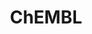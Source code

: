 ---
layout: default
bigquery: https://console.cloud.google.com/bigquery?p=patents-public-data&d=ebi_chembl&page=dataset
citation: '"The ChEMBL database in 2017." Anna Gaulton, Anne Hersey, Michał Nowotka,
  A Patrícia Bento, Jon Chambers, David Mendez, Prudence Mutowo, Francis Atkinson,
  Louisa J Bellis, Elena Cibrián-Uhalte, Mark Davies, Nathan Dedman, Anneli Karlsson,
  María Paula Magariños, John P Overington, George Papadatos, Ines Smit, Andrew R
  Leach Nucleic acids Research (2017) 45 (Database Issue), D945-D954'
contributors: European Bioinformatics Institute
cost: None
description: ChEMBL Data is a manually curated database of small molecules used in
  drug discovery, including information about existing patented drugs.
documentation: 'schema: https://www.ebi.ac.uk/chembl/db_schema


  '
last_edit: 04/10/2022, 14:27:56
location: https://console.cloud.google.com/marketplace/product/google_patents_public_datasets/chembl
maintained_by: EMBL-EBI, an outstation of European Molecular Biology Laboratory
related_publications: '

  ChEMBL: towards direct deposition of bioassay data.


  Mendez D, Gaulton A, Bento AP, Chambers J, De Veij M, Félix E, Magariños MP, Mosquera
  JF, Mutowo P, Nowotka M, Gordillo-Marañón M, Hunter F, Junco L, Mugumbate G, Rodriguez-Lopez
  M, Atkinson F, Bosc N, Radoux CJ, Segura-Cabrera A, Hersey A, Leach AR.


  — Nucleic Acids Res. 2019; 47(D1):D930-D940. doi: 10.1093/nar/gky1075

  '
schema_fields:
- level1_description
- subgroup
- record_id
- first_in_class
- hrac_class_id
- published_units
- species_group_flag
- ref_type
- priority
- efo_term
- smarts
- mol_atc_id
- orig_description
- sei
- ddd_value
- activity_count
- parenteral
- assay_desc
- binding_site_comment
- indref_id
- ddd_comment
- num_alerts
- prediction_method
- name
- entity_id
- strength
- assay_organism
- standard_units
- ddd_id
- source_domain_id
- hbd
- start_position
- l1
- cell_name
- tissue_id
- ro3_pass
- cl_lincs_id
- warning_description
- downgraded
- definition
- cell_description
- withdrawn_reason
- indication_class
- prodrug
- target_desc
- protclasssyn_id
- assay_subcellular_fraction
- helm_notation
- level3_description
- normal_range_max
- label
- mol_frac_id
- tax_id
- standard_inchi_key
- structure_type
- level5
- withdrawn_year
- isoform
- cidx
- product_id
- usan_year
- bao_endpoint
- alogp
- value
- doi
- heavy_atoms
- as_id
- mechanism_of_action
- l2
- relationship_type
- hrac_code
- src_short_name
- warning_type
- pref_name
- status
- disease_efficacy
- l3
- ass_cls_map_id
- frac_class_id
- active_molregno
- synonyms
- bao_id
- assay_category
- company
- metref_id
- mesh_id
- end_position
- polymer_flag
- acd_logp
- parent_type
- patent_expire_date
- assay_tissue
- efo_id
- route
- ridx
- molsyn_id
- hbd_lipinski
- cx_logd
- assay_type
- hba
- comp_class_id
- rgid
- acd_logd
- patent_id
- chebi_par_id
- oc_id
- assay_test_type
- frac_code
- direct_interaction
- mc_target_name
- target_mapping
- l5
- mw_freebase
- db_source
- src_assay_id
- stem_class
- rtb
- assay_class_id
- last_active
- acd_most_bpka
- parent_molregno
- full_molformula
- enzyme_name
- active_ingredient
- doc_type
- data_validity_comment
- domain_description
- level4_description
- full_mwt
- short_name
- mc_target_accession
- std_act_id
- published_value
- nda_type
- caloha_id
- warning_id
- parameter_value
- activity_id
- usan_stem
- aidx
- job_id
- doc_id
- met_id
- homologue
- src_id
- standard_inchi
- log_id
- alert_name
- standard_upper_value
- tid
- standard_relation
- mec_id
- mc_organism
- patent_no
- dosage_form
- psa
- availability_type
- relationship
- published_relation
- compound_key
- last_page
- withdrawn_class
- therapeutic_flag
- l8
- domain_id
- targrel_id
- molfile
- site_name
- standard_flag
- applicant_full_name
- warnref_id
- cell_source_organism
- mechanism_comment
- assay_cell_type
- protein_class_desc
- ddd_admr
- mw_monoisotopic
- protein_class_id
- pubmed_id
- domain_name
- published_type
- mc_tax_id
- res_stem_id
- relationship_desc
- alert_set_id
- drug_substance_flag
- year
- cellosaurus_id
- innovator_company
- max_phase
- mecref_id
- comments
- molecular_mechanism
- patent_use_code
- tbl
- compsyn_id
- ad_type
- organism
- warning_country
- qudt_units
- cell_source_tissue
- go_id
- mol_hrac_id
- parameter_type
- trade_name
- cpd_str_alert_id
- domain_type
- level1
- sitecomp_id
- compd_id
- abstract
- max_phase_for_ind
- confidence
- level2_description
- l4
- prod_pat_id
- delist_flag
- mc_target_type
- cell_source_tax_id
- class_type
- description
- authors
- toid
- tid_fixed
- accession
- substrate_record_id
- bei
- molregno
- title
- creation_date
- qed_weighted
- previous_company
- variant_id
- updated_by
- publication_number
- path
- formulation_id
- relation
- withdrawn_flag
- clo_id
- withdrawn_country
- set_name
- site_residues
- submission_date
- ref_url
- num_lipinski_ro5_violations
- units
- first_approval
- mutation
- aspect
- cell_id
- db_version
- upper_value
- cx_most_apka
- type
- major_class
- smid
- pathway_id
- version
- issue
- entity_type
- normal_range_min
- l7
- aromatic_rings
- biocomp_id
- confidence_score
- curation_comment
- source
- bto_id
- met_conversion
- drug_record_id
- lle
- dosed_ingredient
- ap_id
- ref_id
- pathway_key
- level3
- inorganic_flag
- src_compound_id
- drug_product_flag
- result_flag
- assay_source
- mesh_heading
- parent_id
- l6
- component_synonym
- related_tid
- metabolite_record_id
- country
- canonical_smiles
- assay_param_id
- selectivity_comment
- updated_on
- potential_duplicate
- oral
- alert_id
- usan_substem
- targcomp_id
- actsm_id
- usan_stem_id
- src_description
- cx_logp
- co_stem_id
- idx
- irac_class_id
- warning_year
- uberon_id
- text_value
- level4
- standard_type
- num_ro5_violations
- mol_irac_id
- molecule_type
- drugind_id
- syn_type
- ddd_units
- component_type
- assay_tax_id
- le
- chembl_id
- bao_format
- topical
- hba_lipinski
- stem
- sequence_md5sum
- first_page
- volume
- met_comment
- curated_by
- activity_comment
- assay_strain
- site_id
- pchembl_value
- comp_go_id
- annotation
- ingredient
- action_type
- standard_value
- enzyme_tid
- assay_id
- component_id
- parent_go_id
- usan_stem_definition
- predbind_id
- sequence
- cell_ontology_id
- irac_code
- research_stem
- atc_code
- approval_date
- target_type
- standard_text_value
- journal
- molecular_species
- natural_product
- uo_units
- cx_most_bpka
- warning_class
- acd_most_apka
- stat
- protein_class_synonym
- who_name
- black_box_warning
- chirality
- level2
- compound_name
- who_extra
- class_level
shortname: chembl
tags:
- biotechnology
- health
- chemical
- bioinformatics
- medical
terms_of_use: CC BY-SA 3.0
title: ChEMBL
uuid: e232a192-965c-4ec9-904c-155b6dfe56c5
---